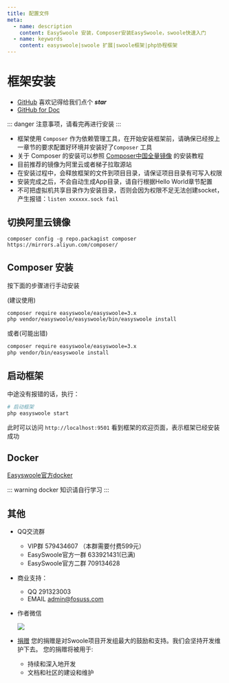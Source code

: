 ```yaml
---
title: 配置文件
meta:
  - name: description
    content: EasySwoole 安装，Composer安装EasySwoole，swoole快速入门
  - name: keywords
    content: easyswoole|swoole 扩展|swoole框架|php协程框架
---
```



# 框架安装


- [GitHub](https://github.com/easy-swoole/easyswoole)  喜欢记得给我们点个 ***star***
- [GitHub for Doc](https://github.com/easy-swoole/doc)

::: danger 
注意事项，请看完再进行安装
:::

- 框架使用 `Composer` 作为依赖管理工具，在开始安装框架前，请确保已经按上一章节的要求配置好环境并安装好了`Composer` 工具
- 关于 Composer 的安装可以参照 [Composer中国全量镜像](https://pkg.phpcomposer.com/#how-to-install-composer) 的安装教程
- 目前推荐的镜像为阿里云或者梯子拉取源站
- 在安装过程中，会释放框架的文件到项目目录，请保证项目目录有可写入权限
- 安装完成之后，不会自动生成App目录，请自行根据Hello World章节配置
- 不可把虚拟机共享目录作为安装目录，否则会因为权限不足无法创建socket，产生报错：`listen xxxxxx.sock fail `


## 切换阿里云镜像
````
composer config -g repo.packagist composer https://mirrors.aliyun.com/composer/
````
## Composer 安装

按下面的步骤进行手动安装

(建议使用)
```bash
composer require easyswoole/easyswoole=3.x
php vendor/easyswoole/easyswoole/bin/easyswoole install
```


或者(可能出错)
```bash
composer require easyswoole/easyswoole=3.x
php vendor/bin/easyswoole install
```

## 启动框架

中途没有报错的话，执行：
```bash
# 启动框架
php easyswoole start
```
此时可以访问 `http://localhost:9501` 看到框架的欢迎页面，表示框架已经安装成功


## Docker

[Easyswoole官方docker](docker.md)


::: warning 
 docker 知识请自行学习
:::

## 其他

- QQ交流群
    - VIP群 579434607 （本群需要付费599元）
    - EasySwoole官方一群 633921431(已满)
    - EasySwoole官方二群 709134628
    
- 商业支持：
    - QQ 291323003
    - EMAIL admin@fosuss.com
        
- 作者微信

     ![](/resources/authWx.png)
    
- [捐赠](../Preface/donation.md)
    您的捐赠是对Swoole项目开发组最大的鼓励和支持。我们会坚持开发维护下去。 您的捐赠将被用于:
        
  - 持续和深入地开发
  - 文档和社区的建设和维护
  